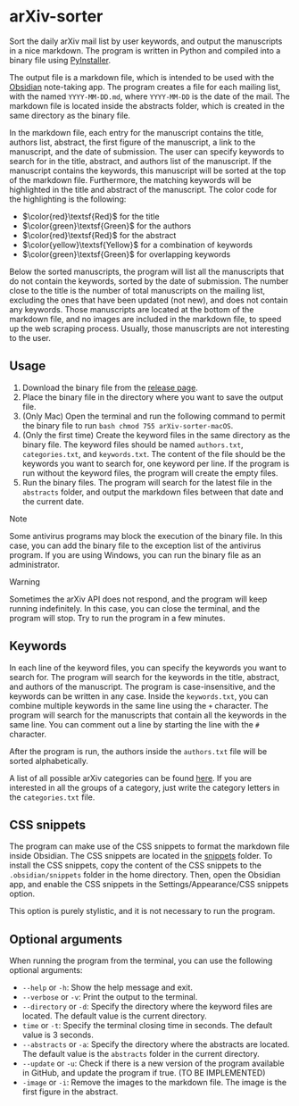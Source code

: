 # arXiv-sorter

Sort the daily arXiv mail list by user keywords, and output the manuscripts in a nice markdown.
The program is written in Python and compiled into a binary file using [PyInstaller](https://www.pyinstaller.org/).

The output file is a markdown file, which is intended to be used with the [Obsidian](https://obsidian.md/) note-taking
app.
The program creates a file for each mailing list, with the named `YYYY-MM-DD.md`, where `YYYY-MM-DD` is the date of the
mail.
The markdown file is located inside the abstracts folder, which is created in the same directory as the binary file.

In the markdown file, each entry for the manuscript contains the title, authors list, abstract, the first figure of the
manuscript, a link to the manuscript, and the date of submission.
The user can specify keywords to search for in the title, abstract, and authors list of the manuscript.
If the manuscript contains the keywords, this manuscript will be sorted at the top of the markdown file.
Furthermore, the matching keywords will be highlighted in the title and abstract of the manuscript.
The color code for the highlighting is the following:
- $\color{red}\textsf{Red}$ for the title
- $\color{green}\textsf{Green}$  for the authors
- $\color{red}\textsf{Red}$ for the abstract
- $\color{yellow}\textsf{Yellow}$ for a combination of keywords
- $\color{green}\textsf{Green}$ for overlapping keywords

Below the sorted manuscripts, the program will list all the manuscripts that do not contain the keywords, sorted by the
date of submission.
The number close to the title is the number of total manuscripts on the mailing list, excluding the ones that have been
updated (not new), and does not contain any keywords.
Those manuscripts are located at the bottom of the markdown file, and no images are included in the markdown file, to
speed up the web scraping process.
Usually, those manuscripts are not interesting to the user.

## Usage

1. Download the binary file from the [release page](https://github.com/Davtax/arXiv-sorter/releases).
2. Place the binary file in the directory where you want to save the output file.
3. (Only Mac) Open the terminal and run the following command to permit the binary file to run
   ```bash chmod 755 arXiv-sorter-macOS```.
4. (Only the first time) Create the keyword files in the same directory as the binary file. The keyword files should be
   named `authors.txt`, `categories.txt`, and `keywords.txt`. The content of the file should be the keywords you want
   to search for, one keyword per line. If the program is run without the keyword files, the program will create the
   empty files.
5. Run the binary files. The program will search for the latest file in the `abstracts` folder, and output the markdown
   files between that date and the current date.

> [!NOTE]  
> Some antivirus programs may block the execution of the binary file.
> In this case, you can add the binary file to the exception list of the antivirus program.
> If you are using Windows, you can run the binary file as an administrator.

> [!WARNING]  
> Sometimes the arXiv API does not respond, and the program will keep running indefinitely. In this case, you can close
> the terminal, and the program will stop. Try to run the program in a few minutes.

## Keywords

In each line of the keyword files, you can specify the keywords you want to search for.
The program will search for the keywords in the title, abstract, and authors of the manuscript.
The program is case-insensitive, and the keywords can be written in any case.
Inside the `keywords.txt`, you can combine multiple keywords in the same line using the `+` character.
The program will search for the manuscripts that contain all the keywords in the same line.
You can comment out a line by starting the line with the `#` character.

After the program is run, the authors inside the `authors.txt` file will be sorted alphabetically.

A list of all possible arXiv categories can be found [here](https://arxiv.org/category_taxonomy).
If you are interested in all the groups of a category, just write the category letters in the `categories.txt` file.

## CSS snippets

The program can make use of the CSS snippets to format the markdown file inside Obsidian.
The CSS snippets are located in the [snippets](https://github.com/Davtax/arXiv-sorter/tree/main/snippets) folder.
To install the CSS snippets, copy the content of the CSS snippets to the `.obsidian/snippets` folder in the home
directory.
Then, open the Obsidian app, and enable the CSS snippets in the Settings/Appearance/CSS snippets option.

This option is purely stylistic, and it is not necessary to run the program.

## Optional arguments

When running the program from the terminal, you can use the following optional arguments:

- `--help` or `-h`: Show the help message and exit.
- `--verbose` or `-v`: Print the output to the terminal.
- `--directory` or `-d`: Specify the directory where the keyword files are located. The default value is the current
  directory.
- `time` or `-t`: Specify the terminal closing time in seconds. The default value is 3 seconds.
- `--abstracts` or `-a`: Specify the directory where the abstracts are located. The default value is the `abstracts`
  folder in the current directory.
- `--update` or `-u`: Check if there is a new version of the program available in GitHub, and update the program if
  true. (TO BE IMPLEMENTED)
- `-image` or `-i`: Remove the images to the markdown file. The image is the first figure in the abstract.
